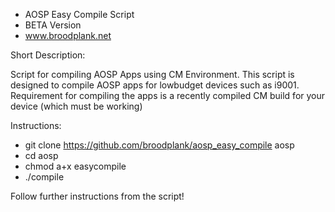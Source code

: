 - AOSP Easy Compile Script 
- BETA Version
- www.broodplank.net

Short Description:

Script for compiling AOSP Apps using CM Environment.
This script is designed to compile AOSP apps for lowbudget devices such as i9001.
Requirement for compiling the apps is a recently compiled CM build for your device (which must be working)

Instructions:
- git clone https://github.com/broodplank/aosp_easy_compile aosp
- cd aosp 
- chmod a+x easycompile
- ./compile

Follow further instructions from the script!

